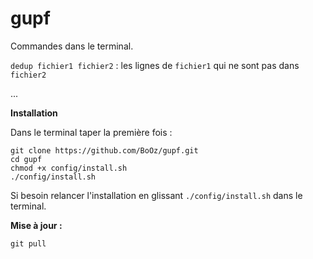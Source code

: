 # gupf
Commandes dans le terminal.

`dedup fichier1 fichier2` : les lignes de `fichier1` qui ne sont pas dans `fichier2`

...


**Installation**

Dans le terminal taper la première fois :
```
git clone https://github.com/BoOz/gupf.git
cd gupf
chmod +x config/install.sh
./config/install.sh
```

Si besoin relancer l'installation en glissant `./config/install.sh` dans le terminal.

**Mise à jour :**
```
git pull
```

